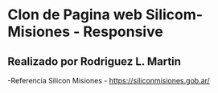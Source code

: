 # Clon de Pagina web Silicom-Misiones - Responsive

## Realizado por Rodriguez L. Martin

-Referencia Silicon Misiones - https://siliconmisiones.gob.ar/
